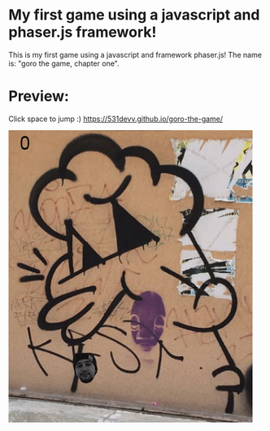 # My first game using a javascript and phaser.js framework!
This is my first game using a javascript and framework phaser.js!
The name is: "goro the game, chapter one".


# Preview:
Click space to jump :)
https://531devv.github.io/goro-the-game/


![alt tag](https://raw.githubusercontent.com/531devv/goro-the-game/master/screens/goro%2C%20the%20game.gif)






